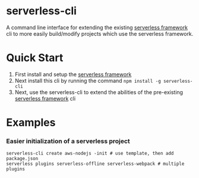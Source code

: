 # serverless-cli

A command line interface for extending the existing [serverless framework](https://github.com/serverless/serverless/) cli to more easily build/modify projects which use the serverless framework.

# Quick Start
1. First install and setup the [serverless framework](https://github.com/serverless/serverless/)
1. Next install this cli by running the command `npm install -g serverless-cli`
1. Next, use the serverless-cli to extend the abilities of the pre-existing [serverless framework](https://github.com/serverless/serverless/) cli

# Examples
### Easier initialization of a serverless project
```
serverless-cli create aws-nodejs -init # use template, then add package.json
serverless plugins serverless-offline serverless-webpack # multiple plugins
```

